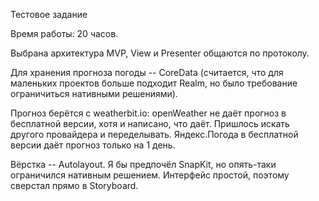 Тестовое задание

Время работы: 20 часов.

Выбрана архитектура MVP, View и Presenter общаются по протоколу.

Для хранения прогноза погоды -- CoreData (считается, что для маленьких проектов больше подходит Realm, но было требование ограничиться нативными решениями).

Прогноз берётся с weatherbit.io: openWeather не даёт прогноз в бесплатной версии, хотя и написано, что даёт. Пришлось искать другого провайдера и переделывать. Яндекс.Погода в бесплатной версии даёт прогноз только на 1 день.

Вёрстка -- Autolayout. Я бы предпочёл SnapKit, но опять-таки ограничился нативным решением. Интерфейс простой, поэтому сверстал прямо в Storyboard.
